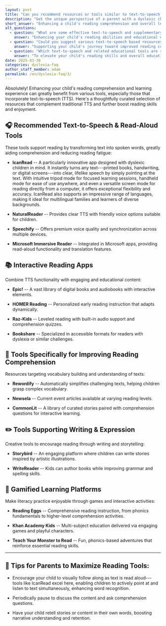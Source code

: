 ```yaml
---
layout: post
title: "Can you recommend resources or tools similar to text-to-speech that could enhance my child's reading comprehension and learning experience?"
description: "Get the unique perspective of a parent with a dyslexic child. His answer is: Enhancing a child's reading comprehension and overall learning experience can be significantly..."
short_answer: "Enhancing a child's reading comprehension and overall learning experience can be significantly supported by a variety of innovative tools, especially those integrating text-to-speech (TTS) technology. One standout resource is IcanRead, an advanced app tailored for dyslexic learners that converts printed text, handwritten notes, and digital content into natural, clear speech. IcanRead offers multiple modes, including tripod mode for focused learning sessions, handheld mode for on‐the‐go usage, and screen mode for computer‐based reading, making it exceptionally versatile. Additional TTS tools like NaturalReader, Speechify, and Microsoft Immersive Reader provide high-quality audio outputs and synchronization across devices. Interactive reading apps such as Epic!, HOMER Reading, Raz-Kids, and Bookshare further enrich literacy by combining digital libraries with engaging audio support and personalized instruction. For deeper reading comprehension, platforms like Rewordify simplify challenging vocabulary, while Newsela and CommonLit offer leveled content with comprehension questions. Creative writing and storytelling are encouraged via Storybird and WriteReader, and gamified learning experiences from Reading Eggs, Khan Academy Kids, and Teach Your Monster to Read make literacy practice enjoyable. Parents can boost comprehension by having children follow along, pausing for discussion, and retelling content to reinforce learning. These resources truly empower learners."
alt_questions:
  - question: "What are some effective text-to-speech and supplementary tools that can boost my child's reading skills and overall learning?"
    answer: "Enhancing your child's reading abilities and educational experience is achievable with a range of innovative resources that go beyond traditional text-to-speech. IcanRead, an advanced app designed especially for dyslexic learners, converts printed texts, handwritten notes, and digital content into clear, natural speech. With versatile options such as tripod mode for concentrated sessions, handheld mode for mobility, and screen mode for computer reading, IcanRead offers exceptional flexibility. Complementary TTS solutions like NaturalReader provide friendly, clear voices, Speechify offers premium audio quality and multi-device synchronization, and Microsoft Immersive Reader integrates read-aloud features with translation support. Interactive reading applications like Epic!, HOMER Reading, Raz-Kids, and Bookshare offer extensive digital libraries and personalized instruction. Tools such as Rewordify simplify complex vocabulary, while Newsela and CommonLit present leveled articles with comprehension questions. Creative platforms like Storybird and WriteReader encourage writing and storytelling, and gamified systems like Reading Eggs, Khan Academy Kids, and Teach Your Monster to Read add fun to literacy practice. Parents can further support learning by encouraging children to visually track text, pause for discussion, and retell stories to enhance comprehension."
  - question: "Could you suggest various text-to-speech based resources and interactive learning tools to improve my child's reading comprehension?"
    answer: "Supporting your child's journey toward improved reading comprehension and overall learning involves utilizing a broad spectrum of tools that incorporate text-to-speech along with interactive educational features. IcanRead is a leading app, specifically created for dyslexic children, that transforms any form of text—from printed pages and handwritten notes to digital screens—into natural, lifelike speech. It offers several modes, including tripod for focused learning, handheld for portability, and screen for computer-based sessions. Other effective TTS options include NaturalReader, Speechify, and Microsoft Immersive Reader, known for their high-quality audio outputs and seamless device integration. Interactive reading apps such as Epic!, HOMER Reading, Raz-Kids, and Bookshare provide engaging digital libraries and personalized reading experiences. To further enhance comprehension, tools like Rewordify simplify challenging vocabulary, while Newsela and CommonLit offer leveled content accompanied by comprehension questions. Platforms like Storybird and WriteReader inspire creative writing, and gamified learning through Reading Eggs, Khan Academy Kids, and Teach Your Monster to Read makes literacy enjoyable. Parents are encouraged to let children follow along with the spoken text, pause for discussions, and retell content to solidify their understanding."
  - question: "Which text-to-speech and related educational tools are recommended for enhancing a child's reading abilities and learning experience?"
    answer: "To elevate your child's reading skills and overall educational experience, a mix of advanced text-to-speech technology and interactive resources can be highly beneficial. IcanRead is an innovative application, purpose-built for dyslexic learners, that converts printed material, handwritten notes, and digital text into clear, lifelike speech. Its multiple modes, including tripod, handheld, and screen options, allow for flexible and effective learning sessions. Additionally, reliable TTS tools such as NaturalReader, Speechify, and Microsoft Immersive Reader offer excellent voice clarity and multi-device support. Interactive apps like Epic!, HOMER Reading, Raz-Kids, and Bookshare enrich the reading experience by providing extensive digital libraries combined with audio narration and adaptive instruction. Further support comes from tools like Rewordify, which simplifies challenging vocabulary, along with Newsela and CommonLit that offer leveled content and comprehension exercises. Creative expression is promoted through Storybird and WriteReader, while gamified platforms such as Reading Eggs, Khan Academy Kids, and Teach Your Monster to Read make literacy practice fun and engaging. Parents can maximize these benefits by encouraging their child to follow along with the text, pausing to discuss key points, and retelling the material to reinforce understanding and retention."
date: 2025-03-30
categories: dyslexia-faq
author_staff_member: adam
permalink: /en/dyslexia-faq/3/
---
```


Absolutely! Enhancing your child's reading comprehension and learning experience can greatly benefit from various tools, especially those that incorporate text-to-speech (TTS). Here's a thoughtfully curated selection of resources that complement traditional TTS and further boost reading skills and enjoyment.

🎧 Recommended Text-to-Speech & Read-Aloud Tools
------------------------------------------------

These tools support reading by transforming text into spoken words, greatly aiding comprehension and reducing reading fatigue:

-   **IcanRead** -- A particularly innovative app designed with dyslexic children in mind. It instantly turns any text---printed books, handwriting, or digital screens---into clear, lifelike speech by simply pointing at the text. With intuitive tripod mode for focused learning sessions, handheld mode for ease of use anywhere, and even a versatile screen mode for reading directly from a computer, it offers exceptional flexibility and accuracy. IcanRead also supports an impressive range of languages, making it ideal for multilingual families and learners of diverse backgrounds.

-   **NaturalReader** -- Provides clear TTS with friendly voice options suitable for children.

-   **Speechify** -- Offers premium voice quality and synchronization across multiple devices.

-   **Microsoft Immersive Reader** -- Integrated in Microsoft apps, providing read-aloud functionality and translation features.

📚 Interactive Reading Apps
---------------------------

Combine TTS functionality with engaging and educational content:

-   **Epic!** -- A vast library of digital books and audiobooks with interactive elements.

-   **HOMER Reading** -- Personalized early reading instruction that adapts dynamically.

-   **Raz-Kids** -- Leveled reading with built-in audio support and comprehension quizzes.

-   **Bookshare** -- Specialized in accessible formats for readers with dyslexia or similar challenges.

🧠 Tools Specifically for Improving Reading Comprehension
---------------------------------------------------------

Resources targeting vocabulary building and understanding of texts:

-   **Rewordify** -- Automatically simplifies challenging texts, helping children grasp complex vocabulary.

-   **Newsela** -- Current event articles available at varying reading levels.

-   **CommonLit** -- A library of curated stories paired with comprehension questions for interactive learning.

✏️ Tools Supporting Writing & Expression
----------------------------------------

Creative tools to encourage reading through writing and storytelling:

-   **Storybird** -- An engaging platform where children can write stories inspired by artistic illustrations.

-   **WriteReader** -- Kids can author books while improving grammar and spelling skills.

🧩 Gamified Learning Platforms
------------------------------

Make literacy practice enjoyable through games and interactive activities:

-   **Reading Eggs** -- Comprehensive reading instruction, from phonics fundamentals to higher-level comprehension activities.

-   **Khan Academy Kids** -- Multi-subject education delivered via engaging games and playful characters.

-   **Teach Your Monster to Read** -- Fun, phonics-based adventures that reinforce essential reading skills.

* * * * *

📌 Tips for Parents to Maximize Reading Tools:
----------------------------------------------

-   Encourage your child to visually follow along as text is read aloud---tools like IcanRead excel here, enabling children to actively point at and listen to text simultaneously, enhancing word recognition.

-   Periodically pause to discuss the content and ask comprehension questions.

-   Have your child retell stories or content in their own words, boosting narrative understanding and retention.
